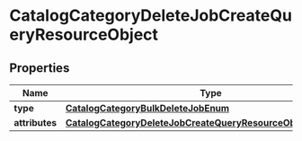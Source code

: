 
# CatalogCategoryDeleteJobCreateQueryResourceObject

## Properties
| Name | Type | Description | Notes |
| ------------ | ------------- | ------------- | ------------- |
| **type** | [**CatalogCategoryBulkDeleteJobEnum**](CatalogCategoryBulkDeleteJobEnum.md) |  |  |
| **attributes** | [**CatalogCategoryDeleteJobCreateQueryResourceObjectAttributes**](CatalogCategoryDeleteJobCreateQueryResourceObjectAttributes.md) |  |  |



